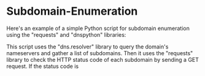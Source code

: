 # Subdomain-Enumeration

Here's an example of a simple Python script for subdomain enumeration using the "requests" and "dnspython" libraries:

This script uses the "dns.resolver" library to query the domain's nameservers and gather a list of subdomains. Then it uses the "requests" library to check the HTTP status code of each subdomain by sending a GET request. If the status code is
